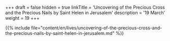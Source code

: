 +++
draft = false
hidden = true
linkTitle = 'Uncovering of the Precious Cross and the Precious Nails by Saint Helen in Jerusalem'
description = '19 March'
weight = 19
+++

{{% include file="content/en/lives/uncovering-of-the-precious-cross-and-the-precious-nails-by-saint-helen-in-jerusalem.md" %}}
